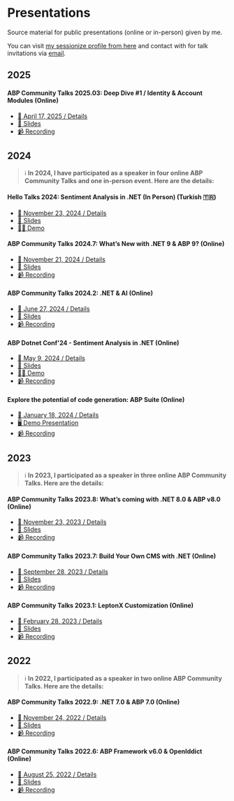 # Presentations

Source material for public presentations (online or in-person) given by me. 

You can visit [my sessionize profile from here](https://sessionize.com/engincan-veske/) and contact with for talk invitations via [email](mailto:enginveske@gmail.com).

## 2025

#### ABP Community Talks 2025.03: Deep Dive #1 / Identity & Account Modules (Online)

* [📆 April 17, 2025 / Details](https://kommunity.com/volosoft/events/abp-community-talks-202503-deep-dive-1-identityaccount-modules-d886ac4f)
* [📜 Slides](ABP/Community-Talks-2025.3)
* [📹 Recording](https://www.youtube.com/live/B-by0zWgVI0)  

## 2024

> ℹ️ **In 2024, I have participated as a speaker in **four online** ABP Community Talks and **one in-person** event. Here are the details:**

#### Hello Talks 2024: Sentiment Analysis in .NET (In Person) (Turkish 🇹🇷)

* [📆 November 23, 2024 / Details](https://kommunity.com/devnot/events/hello-talks-2024-84b69837)
* [📜 Slides](Hello-Talks/Sentiment-Analysis-in-Dotnet)
* [👨‍💻 Demo](https://github.com/EngincanV/SentimentAnalysisDemo)

#### ABP Community Talks 2024.7: What’s New with .NET 9 & ABP 9? (Online)

* [📆 November 21, 2024 / Details](https://kommunity.com/volosoft/events/abp-community-talks-20247-whats-new-with-net-9-abp-9-3235099f)
* [📜 Slides](ABP/Community-Talks-2024.7)
* [📹 Recording](https://www.youtube.com/watch?v=gWsf2TP0OJI)

#### ABP Community Talks 2024.2: .NET & AI (Online)

* [📆 June 27, 2024 / Details](https://kommunity.com/volosoft/events/abp-community-talks-20242-net-ai-c6530dfc)
* [📜 Slides](ABP/Community-Talks-2024.2)
* [📹 Recording](https://www.youtube.com/watch?v=JiykJsLd12E)

#### ABP Dotnet Conf'24 - Sentiment Analysis in .NET (Online)

* [📆 May 9, 2024 / Details](https://abp.io/conference/2024)
* [📜 Slides](ABP/Dotnet-Conf-2024)
* [👨‍💻 Demo](https://github.com/EngincanV/SentimentAnalysisDemo)
* [📹 Recording](https://www.youtube.com/watch?v=CYZOWqo_fQI)

#### Explore the potential of code generation: ABP Suite (Online)

* [📆 January 18, 2024 / Details](https://kommunity.com/volosoft/events/explore-the-potential-of-code-generation-abp-suite-98ab11e9)
* [🖥️ Demo Presentation](https://www.youtube.com/watch?v=t0aWk5HMoDs)
* [📹 Recording](https://www.youtube.com/watch?v=0CJxCfhAyiA)

## 2023 

> ℹ️ **In 2023, I participated as a speaker in **three online** ABP Community Talks. Here are the details:**

#### ABP Community Talks 2023.8: What’s coming with .NET 8.0 & ABP v8.0 (Online)

* [📆 November 23, 2023 / Details](https://kommunity.com/volosoft/events/abp-community-talks-20238-whats-coming-with-net-80-abp-v80-a196d644)
* [📜 Slides](ABP/Community-Talks-2023.8)
* [📹 Recording](https://www.youtube.com/watch?v=yo2L1xGa2pM)
  
#### ABP Community Talks 2023.7: Build Your Own CMS with .NET (Online) 

* [📆 September 28, 2023 / Details](https://kommunity.com/volosoft/events/abp-community-talks-20237-build-your-content-management-system-with-net-8a44b48a)
* [📜 Slides](ABP/Community-Talks-2023.7)
* [📹 Recording](https://www.youtube.com/watch?v=S9__Hnu29tI)

#### ABP Community Talks 2023.1: LeptonX Customization (Online)

* [📆 February 28, 2023 / Details](https://kommunity.com/volosoft/events/abp-community-talks-20231-leptonx-customization-03f9fd8c)
* [📜 Slides](ABP/Community-Talks-2023.1)
* [📹 Recording](https://www.youtube.com/watch?v=R9CqTtn6Wcg)

## 2022

> ℹ️ **In 2022, I participated as a speaker in **two online** ABP Community Talks. Here are the details:**

#### ABP Community Talks 2022.9: .NET 7.0 & ABP 7.0 (Online)

* [📆 November 24, 2022 / Details](https://kommunity.com/volosoft/events/abp-community-20229-net-70-abp-70-f9e8fb72)
* [📜 Slides](ABP/Community-Talks-2022.9)
* [📹 Recording](https://www.youtube.com/watch?v=ElhFMhLNyqY)

#### ABP Community Talks 2022.6: ABP Framework v6.0 & OpenIddict (Online)

* [📆 August 25, 2022 / Details](https://kommunity.com/volosoft/events/abp-community-talks-20226-abp-framework-v60-openiddict-15007e21)
* [📜 Slides](ABP/Community-Talks-2022.6)
* [📹 Recording](https://www.youtube.com/watch?v=th3IugJGQDA)
